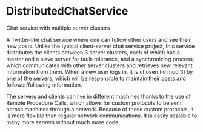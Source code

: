 # DistributedChatService
Chat service with multiple server clusters

A Twitter-like chat service where one can follow other users and see their new posts.
Unlike the typical client-server chat service project, this service distributes the clients
between 3 server clusters, each of which has a master and a slave server for fault-tolerance,
and a synchronizing process, which communicates with other server clusters and retrieves new
relevant information from them. When a new user logs in, it is chosen (id mod 3) by one of the
servers, which will be responsible to maintain their posts and follower/following information.

The servers and clients can live in different machines thanks to the use of Remote Procedure Calls, 
which allows for custom protocols to be sent across machines through a network. Because of these
custom protocols, it is more flexible than regular network communications. It is easily scalable to
many more servers without much more code. 
